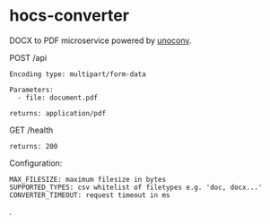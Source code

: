 # hocs-converter

DOCX to PDF microservice powered by [unoconv](https://github.com/dagwieers/unoconv).

POST /api

```
Encoding type: multipart/form-data

Parameters:
  - file: document.pdf

returns: application/pdf
```

GET /health

```
returns: 200
```

Configuration: 

```
MAX_FILESIZE: maximum filesize in bytes
SUPPORTED_TYPES: csv whitelist of filetypes e.g. 'doc, docx...'
CONVERTER_TIMEOUT: request timeout in ms
```
.
